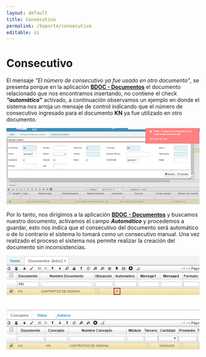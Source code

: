 ```yaml
---
layout: default
title: Consecutivo
permalink: /Soporte/consecutivo
editable: si
---
```


# Consecutivo

El mensaje _"El número de consecutivo ya fue usado en otro documento"_, se presenta porque en la aplicación [**BDOC - Documentos**](http://docs.oasiscom.com/Operacion/common/bsistema/bdoc) el documento relacionado que nos encontramos insertando, no contiene el check _**“automático”**_ activado, a continuación observamos un ejemplo en donde el sistema nos arroja un mensaje de control indicando que el número de consecutivo ingresado para el documento **KN** ya fue utilizado en otro documento.  

![](consecutivo.png)

Por lo tanto, nos dirigimos a la aplicación [**BDOC - Documentos**](http://docs.oasiscom.com/Operacion/common/bsistema/bdoc) y buscamos nuestro documento, activamos el campo _**Automático**_ y procedemos a guardar, esto nos indica que el consecutivo del documento será automático o de lo contrario el sistema lo tomará como un consecutivo manual. Una vez realizado el proceso el sistema nos permite realizar la creación del documento sin inconsistencias.  

![](consecutivo1.png)